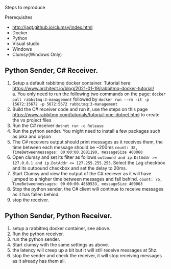 Steps to reproduce

Prerequisites
- http://jagt.github.io/clumsy/index.html
- Docker
- Python
- Visual studio
- Windows
- Clumsy(Windows Only)

## Python Sender, C# Receiver.

1. Setup a default rabbitmq docker container. Tutorial here: https://www.architect.io/blog/2021-01-19/rabbitmq-docker-tutorial/  
  a. You only need to run the following two commands on the page: `docker pull rabbitmq:3-management`  followed by `docker run --rm -it -p 15672:15672 -p 5672:5672 rabbitmq:3-management`
2. Build the C# receiver code and run it, use the steps on this page https://www.rabbitmq.com/tutorials/tutorial-one-dotnet.html to create the vs project files
3. Run the C# receiver `dotnet run -c Release`
4. Run the python sender. You might need to install a few packages such as pika and orjson
5. The C# receivers output should print messages as it receives them, the time between each message should be ~200ms  `count: 38, TimeBetweenmessages: 00:00:00.2081190, messageSize 400060`
6. Open clumsy and set its filter as follows `outbound and ip.DstAddr >= 127.0.0.1 and ip.DstAddr <= 127.255.255.255`.  Select the Lag checkbox and its outbound checkbox and set the delay to 20ms.
7. Start Clumsy and view the output of the C# reciever as it will have jumped to a higher time between messages and fall behind. `count: 76, TimeBetweenmessages: 00:00:00.4869533, messageSize 400063` 
8. Stop the python sender, the C# client will continue to receive messages as it has fallen behind. 
9. stop the receiver.

## Python Sender, Python Receiver.
1. setup a rabbitmq docker container, see above.
2. Run the python receiver.
3. run the python sender.
4. Start clumsy with the same settings as above.
5. the latency will creep up a bit but it will still receive messages at 5hz. 
6. stop the sender and check the receiver, it will stop receiving messages as it already has them all.
